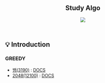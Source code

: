 <h2 align="middle">Study Algo</h2>
<p align="middle">
<p align="center">
  <img src="https://img.shields.io/badge/language-java-red.svg?style=flat-square"/>
</p>
<br>

## 💡 Introduction

### GREEDY
- [뱀(3190)](src/main/java/baekjoon/greedy/q3190/Question3190_V3.java) : [DOCS](https://www.acmicpc.net/problem/3190)
- [2048(12100)](src/main/java/baekjoon/greedy/Question12100.java) : [DOCS](https://www.acmicpc.net/problem/12100)
